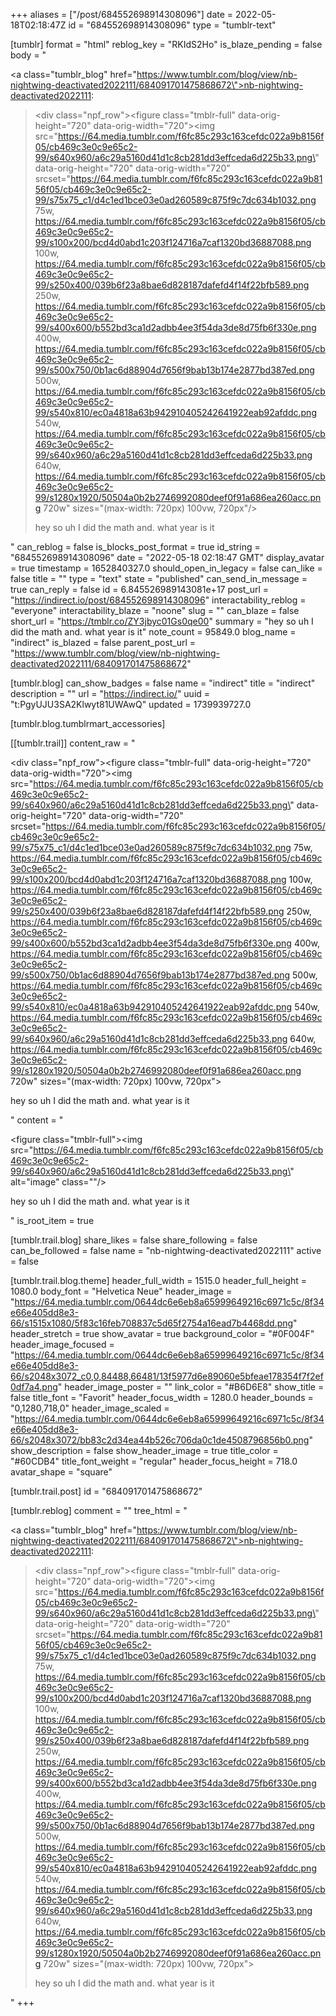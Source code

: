 +++
aliases = ["/post/684552698914308096"]
date = 2022-05-18T02:18:47Z
id = "684552698914308096"
type = "tumblr-text"

[tumblr]
format = "html"
reblog_key = "RKIdS2Ho"
is_blaze_pending = false
body = "<p><a class=\"tumblr_blog\" href=\"https://www.tumblr.com/blog/view/nb-nightwing-deactivated2022111/684091701475868672\">nb-nightwing-deactivated2022111</a>:</p><blockquote><div class=\"npf_row\"><figure class=\"tmblr-full\" data-orig-height=\"720\" data-orig-width=\"720\"><img src=\"https://64.media.tumblr.com/f6fc85c293c163cefdc022a9b8156f05/cb469c3e0c9e65c2-99/s640x960/a6c29a5160d41d1c8cb281dd3effceda6d225b33.png\" data-orig-height=\"720\" data-orig-width=\"720\" srcset=\"https://64.media.tumblr.com/f6fc85c293c163cefdc022a9b8156f05/cb469c3e0c9e65c2-99/s75x75_c1/d4c1ed1bce03e0ad260589c875f9c7dc634b1032.png 75w, https://64.media.tumblr.com/f6fc85c293c163cefdc022a9b8156f05/cb469c3e0c9e65c2-99/s100x200/bcd4d0abd1c203f124716a7caf1320bd36887088.png 100w, https://64.media.tumblr.com/f6fc85c293c163cefdc022a9b8156f05/cb469c3e0c9e65c2-99/s250x400/039b6f23a8bae6d828187dafefd4f14f22bfb589.png 250w, https://64.media.tumblr.com/f6fc85c293c163cefdc022a9b8156f05/cb469c3e0c9e65c2-99/s400x600/b552bd3ca1d2adbb4ee3f54da3de8d75fb6f330e.png 400w, https://64.media.tumblr.com/f6fc85c293c163cefdc022a9b8156f05/cb469c3e0c9e65c2-99/s500x750/0b1ac6d88904d7656f9bab13b174e2877bd387ed.png 500w, https://64.media.tumblr.com/f6fc85c293c163cefdc022a9b8156f05/cb469c3e0c9e65c2-99/s540x810/ec0a4818a63b942910405242641922eab92afddc.png 540w, https://64.media.tumblr.com/f6fc85c293c163cefdc022a9b8156f05/cb469c3e0c9e65c2-99/s640x960/a6c29a5160d41d1c8cb281dd3effceda6d225b33.png 640w, https://64.media.tumblr.com/f6fc85c293c163cefdc022a9b8156f05/cb469c3e0c9e65c2-99/s1280x1920/50504a0b2b2746992080deef0f91a686ea260acc.png 720w\" sizes=\"(max-width: 720px) 100vw, 720px\"/></figure></div><p>hey so uh I did the math and. what year is it</p></blockquote>"
can_reblog = false
is_blocks_post_format = true
id_string = "684552698914308096"
date = "2022-05-18 02:18:47 GMT"
display_avatar = true
timestamp = 1652840327.0
should_open_in_legacy = false
can_like = false
title = ""
type = "text"
state = "published"
can_send_in_message = true
can_reply = false
id = 6.845526989143081e+17
post_url = "https://indirect.io/post/684552698914308096"
interactability_reblog = "everyone"
interactability_blaze = "noone"
slug = ""
can_blaze = false
short_url = "https://tmblr.co/ZY3jbyc01Gs0qe00"
summary = "hey so uh I did the math and. what year is it"
note_count = 95849.0
blog_name = "indirect"
is_blazed = false
parent_post_url = "https://www.tumblr.com/blog/view/nb-nightwing-deactivated2022111/684091701475868672"

[tumblr.blog]
can_show_badges = false
name = "indirect"
title = "indirect"
description = ""
url = "https://indirect.io/"
uuid = "t:PgyUJU3SA2Klwyt81UWAwQ"
updated = 1739939727.0

[tumblr.blog.tumblrmart_accessories]

[[tumblr.trail]]
content_raw = "<p><div class=\"npf_row\"><figure class=\"tmblr-full\" data-orig-height=\"720\" data-orig-width=\"720\"><img src=\"https://64.media.tumblr.com/f6fc85c293c163cefdc022a9b8156f05/cb469c3e0c9e65c2-99/s640x960/a6c29a5160d41d1c8cb281dd3effceda6d225b33.png\" data-orig-height=\"720\" data-orig-width=\"720\" srcset=\"https://64.media.tumblr.com/f6fc85c293c163cefdc022a9b8156f05/cb469c3e0c9e65c2-99/s75x75_c1/d4c1ed1bce03e0ad260589c875f9c7dc634b1032.png 75w, https://64.media.tumblr.com/f6fc85c293c163cefdc022a9b8156f05/cb469c3e0c9e65c2-99/s100x200/bcd4d0abd1c203f124716a7caf1320bd36887088.png 100w, https://64.media.tumblr.com/f6fc85c293c163cefdc022a9b8156f05/cb469c3e0c9e65c2-99/s250x400/039b6f23a8bae6d828187dafefd4f14f22bfb589.png 250w, https://64.media.tumblr.com/f6fc85c293c163cefdc022a9b8156f05/cb469c3e0c9e65c2-99/s400x600/b552bd3ca1d2adbb4ee3f54da3de8d75fb6f330e.png 400w, https://64.media.tumblr.com/f6fc85c293c163cefdc022a9b8156f05/cb469c3e0c9e65c2-99/s500x750/0b1ac6d88904d7656f9bab13b174e2877bd387ed.png 500w, https://64.media.tumblr.com/f6fc85c293c163cefdc022a9b8156f05/cb469c3e0c9e65c2-99/s540x810/ec0a4818a63b942910405242641922eab92afddc.png 540w, https://64.media.tumblr.com/f6fc85c293c163cefdc022a9b8156f05/cb469c3e0c9e65c2-99/s640x960/a6c29a5160d41d1c8cb281dd3effceda6d225b33.png 640w, https://64.media.tumblr.com/f6fc85c293c163cefdc022a9b8156f05/cb469c3e0c9e65c2-99/s1280x1920/50504a0b2b2746992080deef0f91a686ea260acc.png 720w\" sizes=\"(max-width: 720px) 100vw, 720px\"></figure></div><p>hey so uh I did the math and. what year is it</p></p>"
content = "<p><figure class=\"tmblr-full\"><img src=\"https://64.media.tumblr.com/f6fc85c293c163cefdc022a9b8156f05/cb469c3e0c9e65c2-99/s640x960/a6c29a5160d41d1c8cb281dd3effceda6d225b33.png\" alt=\"image\" class=\"\"/></figure><p>hey so uh I did the math and. what year is it</p></p>"
is_root_item = true

[tumblr.trail.blog]
share_likes = false
share_following = false
can_be_followed = false
name = "nb-nightwing-deactivated2022111"
active = false

[tumblr.trail.blog.theme]
header_full_width = 1515.0
header_full_height = 1080.0
body_font = "Helvetica Neue"
header_image = "https://64.media.tumblr.com/0644dc6e6eb8a65999649216c6971c5c/8f34e66e405dd8e3-66/s1515x1080/5f83c16feb708837c5d65f2754a16ead7b4468dd.png"
header_stretch = true
show_avatar = true
background_color = "#0F004F"
header_image_focused = "https://64.media.tumblr.com/0644dc6e6eb8a65999649216c6971c5c/8f34e66e405dd8e3-66/s2048x3072_c0,0,84488,66481/13f5977d6e89060e5bfeae178354f7f2ef0df7a4.png"
header_image_poster = ""
link_color = "#B6D6E8"
show_title = false
title_font = "Favorit"
header_focus_width = 1280.0
header_bounds = "0,1280,718,0"
header_image_scaled = "https://64.media.tumblr.com/0644dc6e6eb8a65999649216c6971c5c/8f34e66e405dd8e3-66/s2048x3072/bb83c2d34ea44b526c706da0c1de4508796856b0.png"
show_description = false
show_header_image = true
title_color = "#60CDB4"
title_font_weight = "regular"
header_focus_height = 718.0
avatar_shape = "square"

[tumblr.trail.post]
id = "684091701475868672"

[tumblr.reblog]
comment = ""
tree_html = "<p><a class=\"tumblr_blog\" href=\"https://www.tumblr.com/blog/view/nb-nightwing-deactivated2022111/684091701475868672\">nb-nightwing-deactivated2022111</a>:</p><blockquote><div class=\"npf_row\"><figure class=\"tmblr-full\" data-orig-height=\"720\" data-orig-width=\"720\"><img src=\"https://64.media.tumblr.com/f6fc85c293c163cefdc022a9b8156f05/cb469c3e0c9e65c2-99/s640x960/a6c29a5160d41d1c8cb281dd3effceda6d225b33.png\" data-orig-height=\"720\" data-orig-width=\"720\" srcset=\"https://64.media.tumblr.com/f6fc85c293c163cefdc022a9b8156f05/cb469c3e0c9e65c2-99/s75x75_c1/d4c1ed1bce03e0ad260589c875f9c7dc634b1032.png 75w, https://64.media.tumblr.com/f6fc85c293c163cefdc022a9b8156f05/cb469c3e0c9e65c2-99/s100x200/bcd4d0abd1c203f124716a7caf1320bd36887088.png 100w, https://64.media.tumblr.com/f6fc85c293c163cefdc022a9b8156f05/cb469c3e0c9e65c2-99/s250x400/039b6f23a8bae6d828187dafefd4f14f22bfb589.png 250w, https://64.media.tumblr.com/f6fc85c293c163cefdc022a9b8156f05/cb469c3e0c9e65c2-99/s400x600/b552bd3ca1d2adbb4ee3f54da3de8d75fb6f330e.png 400w, https://64.media.tumblr.com/f6fc85c293c163cefdc022a9b8156f05/cb469c3e0c9e65c2-99/s500x750/0b1ac6d88904d7656f9bab13b174e2877bd387ed.png 500w, https://64.media.tumblr.com/f6fc85c293c163cefdc022a9b8156f05/cb469c3e0c9e65c2-99/s540x810/ec0a4818a63b942910405242641922eab92afddc.png 540w, https://64.media.tumblr.com/f6fc85c293c163cefdc022a9b8156f05/cb469c3e0c9e65c2-99/s640x960/a6c29a5160d41d1c8cb281dd3effceda6d225b33.png 640w, https://64.media.tumblr.com/f6fc85c293c163cefdc022a9b8156f05/cb469c3e0c9e65c2-99/s1280x1920/50504a0b2b2746992080deef0f91a686ea260acc.png 720w\" sizes=\"(max-width: 720px) 100vw, 720px\"></figure></div><p>hey so uh I did the math and. what year is it</p></blockquote>"
+++
